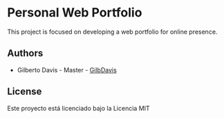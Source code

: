 # Personal Web Portfolio
This project is focused on developing a web portfolio for online presence.

## Authors
* Gilberto Davis - Master - [GilbDavis](https://github.com/GilbDavis)

## License
Este proyecto está licenciado bajo la Licencia MIT
